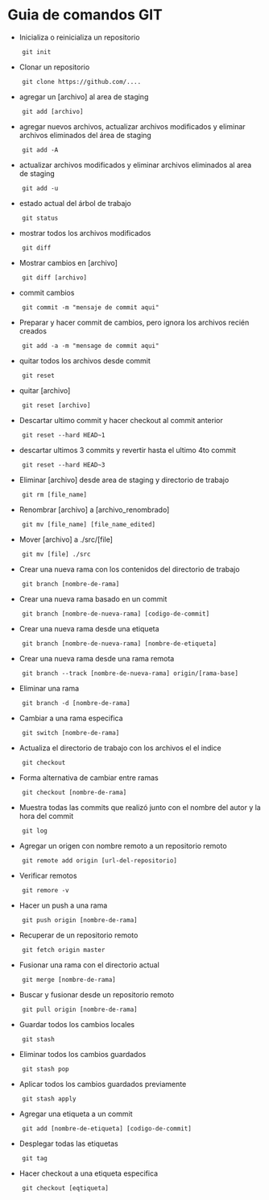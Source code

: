 # Guia de comandos GIT
- Inicializa o reinicializa un repositorio
```
    git init
```
- Clonar un repositorio
```
    git clone https://github.com/....
```
- agregar un [archivo] al area de staging
```
    git add [archivo]
```
- agregar nuevos archivos, actualizar archivos modificados y eliminar archivos eliminados del área de staging
```
    git add -A
```
- actualizar archivos modificados y eliminar archivos eliminados al area de staging
```
    git add -u
```
- estado actual del árbol de trabajo
```
    git status
```
- mostrar todos los archivos modificados
```
    git diff
```
- Mostrar cambios en [archivo]
```
    git diff [archivo]
```
- commit cambios
```
    git commit -m "mensaje de commit aqui"
```
- Preparar y hacer commit de cambios, pero ignora los archivos recién creados
```
    git add -a -m "mensage de commit aqui"
```
- quitar todos los archivos desde commit
```
    git reset
```
- quitar [archivo]
```
    git reset [archivo]
```
- Descartar ultimo commit y hacer checkout al commit anterior
```
    git reset --hard HEAD~1
```
- descartar ultimos 3 commits y revertir hasta el ultimo 4to commit
```
    git reset --hard HEAD~3
```
- Eliminar [archivo] desde area de staging y directorio de trabajo
```
    git rm [file_name]
```
- Renombrar [archivo] a [archivo_renombrado]
```
    git mv [file_name] [file_name_edited]
```
- Mover [archivo] a ./src/[file]
```
    git mv [file] ./src
```
- Crear una nueva rama con los contenidos del directorio de trabajo
```
    git branch [nombre-de-rama]
```
- Crear una nueva rama basado en un commit
```
    git branch [nombre-de-nueva-rama] [codigo-de-commit]
```
- Crear una nueva rama desde una etiqueta
```
    git branch [nombre-de-nueva-rama] [nombre-de-etiqueta]
```
- Crear una nueva rama desde una rama remota
```
    git branch --track [nombre-de-nueva-rama] origin/[rama-base]
```
- Eliminar una rama
```
    git branch -d [nombre-de-rama]
```
- Cambiar a una rama especifica
```
    git switch [nombre-de-rama]
```
- Actualiza el directorio de trabajo con los archivos el el indice
```
    git checkout
```
- Forma alternativa de cambiar entre ramas
```
    git checkout [nombre-de-rama]
```
- Muestra todas las commits que realizó junto con el nombre del autor y la hora del commit
```
    git log
```
- Agregar un origen con nombre remoto a un repositorio remoto
```
    git remote add origin [url-del-repositorio]
```
- Verificar remotos
```
    git remore -v
```
- Hacer un push a una rama
```
    git push origin [nombre-de-rama]
```
- Recuperar de un repositorio remoto
```
    git fetch origin master
```
- Fusionar una rama con el directorio actual
```
    git merge [nombre-de-rama]
```
- Buscar y fusionar desde un repositorio remoto 
```
    git pull origin [nombre-de-rama]
```
- Guardar todos los cambios locales
```
    git stash
```
- Eliminar todos los cambios guardados
```
    git stash pop
```
- Aplicar todos los cambios guardados previamente
```
    git stash apply
```
- Agregar una etiqueta a un commit
```
    git add [nombre-de-etiqueta] [codigo-de-commit]
```
- Desplegar todas las etiquetas
```
    git tag
```
- Hacer checkout a una etiqueta especifica
```
    git checkout [eqtiqueta]
```